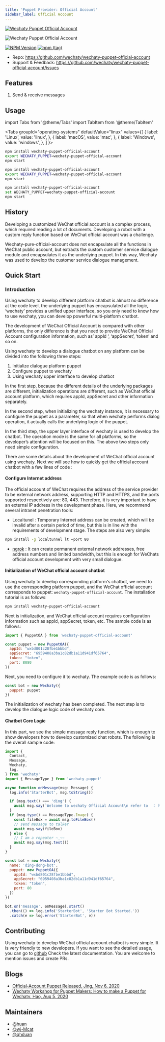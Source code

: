 ```yaml
---
title: 'Puppet Provider: Official Account'
sidebar_label: Official Account
---
```


[![Wechaty Puppet Official Account](https://img.shields.io/badge/Puppet-Official%20Account-blueviolet)](official-account)

![Wechaty Puppet Official Account](https://raw.githubusercontent.com/wechaty/wechaty-puppet-official-account/HEAD/docs/images/wechaty-puppet-official-account.png)

[![NPM Version](https://badge.fury.io/js/wechaty-puppet-official-account.svg)](https://badge.fury.io/js/wechaty-puppet-official-account)
[![npm (tag)](https://img.shields.io/npm/v/wechaty-puppet-official-account/next.svg)](https://www.npmjs.com/package/wechaty-puppet-official-account?activeTab=versions)

- Repo: <https://github.com/wechaty/wechaty-puppet-official-account>
- Support & Feedback: <https://github.com/wechaty/wechaty-puppet-official-account/issues>

## Features

1. Send & receive messages

## Usage

<!-- MDX import -->
import Tabs from '@theme/Tabs'
import TabItem from '@theme/TabItem'

<Tabs
  groupId="operating-systems"
  defaultValue="linux"
  values={[
    { label: 'Linux',   value: 'linux', },
    { label: 'macOS',   value: 'mac', },
    { label: 'Windows', value: 'windows', },
  ]
}>

<TabItem value="linux">

```sh
npm install wechaty-puppet-official-account
export WECHATY_PUPPET=wechaty-puppet-official-account
npm start
```

</TabItem>
<TabItem value="mac">

```sh
npm install wechaty-puppet-official-account
export WECHATY_PUPPET=wechaty-puppet-official-account
npm start
```

</TabItem>
<TabItem value="windows">

```sh
npm install wechaty-puppet-official-account
set WECHATY_PUPPET=wechaty-puppet-official-account
npm start
```

</TabItem>
</Tabs>

## History

Developing a customized WeChat official account is a complex process, which required reading a lot of documents. Developing a robot with a custom reply function based on WeChat official account was a challenge.

Wechaty-pure-official-account does not encapsulate all the functions in WeChat public account, but extracts the custom customer service dialogue module and encapsulates it as the underlying puppet. In this way, Wechaty was used to develop the customer service dialogue management.

## Quick Start

### Introduction

Using wechaty to develop different platform chatbot is almost no difference at the code level, the underlying puppet has encapsulated all the logic, ‘wechaty’ provides a unified upper interface, so you only need to know how to use wechaty, you can develop powerful multi-platform chatbot.

The development of WeChat Official Account is compared with other platforms, the only difference is that you need to provide WeChat Official Account configuration information, such as’ appId ‘, ‘appSecret’, ‘token’ and so on.

Using wechaty to develop a dialogue chatbot on any platform can be divided into the following three steps:

1. Initialize dialogue platform puppet
2. Configure puppet to wechaty
3. Using wechaty upper interface to develop chatbot

In the first step, because the different details of the underlying packages are different, initialization operations are different, such as WeChat official account platform, which requires appId, appSecret and other information separately.

In the second step, when initializing the wechaty instance, it is necessary to configure the puppet as a parameter, so that when wechaty performs dialog operation, it actually calls the underlying logic of the puppet.

In the third step, the upper layer interface of wechaty is used to develop the chatbot. The operation mode is the same for all platforms, so the developer’s attention will be focused on this. The above two steps only need simple configuration.

There are some details about the development of WeChat official account using wechaty. Next we will see how to quickly get the official account chatbot with a few lines of code :

#### Configure Internet address

The official account of WeChat requires the address of the service provider to be external network address, supporting HTTP and HTTPS, and the ports supported respectively are: 80, 443. Therefore, it is very important to have an external IP address in the development phase. Here, we recommend several intranet penetration tools:

  - Localtunel : Temporary Internet address can be created, which will be invalid after a certain period of time, but this is in line with the requirements of development stage. The steps are also very simple:

  ```sh
  npm install -g localtunnel lt –port 80
  ```

  - [ngrok](https://www.npmjs.com/package/ngrok) : It can create permanent external network addresses, free address numbers and limited bandwidth, but this is enough for WeChats official account development with very small dialogue.

#### Initialization of WeChat official account chatbot

Using wechaty to develop corresponding platform's chatbot, we need to use the corresponding platform puppet, and the WeChat official account corresponds to puppet: `wechaty-puppet-official-account`. The installation tutorial is as follows:

```sh
npm install wechaty-puppet-official-account
```

Next is initialization, and WeChat official account requires configuration information such as appId, appSecret, token, etc. The sample code is as follows:

```js
import { PuppetOA } from 'wechaty-puppet-official-account'

const puppet = new PuppetOA({
  appId: "wxbd801c28fbe1bbbd",
  appSecret: "6959408a3ba1c82db1a11d941df65764",
  token: "token",
  port: 8080
})
```
Next, you need to configure it to wechaty. The example code is as follows:

```js
const bot = new Wechaty({
  puppet: puppet
})
```

The initialization of wechaty has been completed. The next step is to develop the dialogue logic code of wechaty core.

#### Chatbot Core Logic

In this part, we see the simple message reply function, which is enough to show developers how to develop customized chat robots. The following is the overall sample code:

```js
import {
  Contact,
  Message,
  Wechaty,
  log,
} from 'wechaty'
import { MessageType } from 'wechaty-puppet'

async function onMessage(msg: Message) {
  log.info('StarterBot', msg.toString())

  if (msg.text() === 'ding') {
    await msg.say(`Welcome to wechaty Official Account\n refer to  ： http://www.wechaty.js.org 😄😄😄`)
  }
  if (msg.type() == MessageType.Image) {
    const fileBox = await msg.toFileBox()
    // send message to talker
    await msg.say(fileBox)
  } else {
    // I am a repeater ~_~~
    await msg.say(msg.text())
  }
}

const bot = new Wechaty({
  name: 'ding-dong-bot',
  puppet: new PuppetOA({
    appId: "wxbd801c28fbe1bbbd",
    appSecret: "6959408a3ba1c82db1a11d941df65764",
    token: "token",
    port: 80
  })
})

bot.on('message', onMessage).start()
  .then(() => log.info('StarterBot', 'Starter Bot Started.'))
  .catch(e => log.error('StarterBot', e))
```

## Contributing

Using wechaty to develop WeChat official account chatbot is very simple. It is very friendly to new developers. If you want to see the detailed usage, you can go to [github](https://github.com/wechaty/wechaty-puppet-official-account) Check the latest documentation. You are welcome to mention issues and create PRs.

## Blogs

- [Official-Account Puppet Released, Jing, Nov 6, 2020](https://wechaty.js.org/2020/11/06/wechaty-puppet-oa-released-en/)
- [Wechaty Workshop for Puppet Makers: How to make a Puppet for Wechaty, Hao, Aug 5, 2020](https://wechaty.js.org/2020/08/05/wechaty-puppet-maker/)

## Maintainers

- [@huan](https://wechaty.js.org/contributors/huan)
- [@wj-Mcat](https://wechaty.js.org/contributors/wj-mcat)
- [@qhduan](https://wechaty.js.org/contributors/qhduan)
